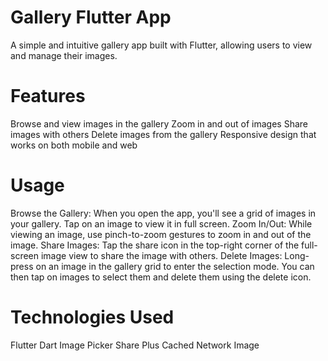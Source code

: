 # Gallery Flutter App
A simple and intuitive gallery app built with Flutter, allowing users to view and manage their images.

# Features
Browse and view images in the gallery
Zoom in and out of images
Share images with others
Delete images from the gallery
Responsive design that works on both mobile and web
# Usage
Browse the Gallery: When you open the app, you'll see a grid of images in your gallery. Tap on an image to view it in full screen.
Zoom In/Out: While viewing an image, use pinch-to-zoom gestures to zoom in and out of the image.
Share Images: Tap the share icon in the top-right corner of the full-screen image view to share the image with others.
Delete Images: Long-press on an image in the gallery grid to enter the selection mode. You can then tap on images to select them and delete them using the delete icon.
# Technologies Used
Flutter
Dart
Image Picker
Share Plus
Cached Network Image

